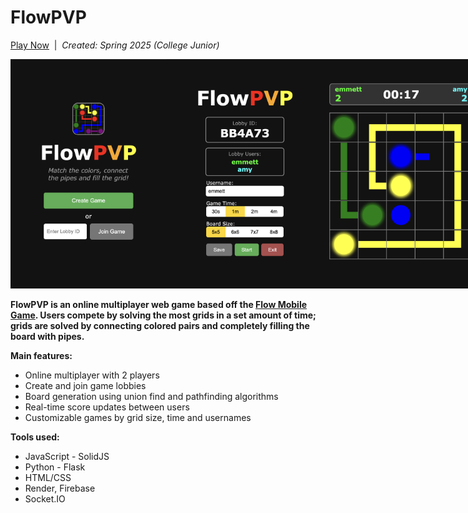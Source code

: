 # FlowPVP

[Play Now](https://flow-pvp.web.app/)&nbsp;&nbsp;|&nbsp;&nbsp;<i>Created: Spring 2025 (College Junior)</i>

<div style="display: flex;">
  <img src="screenshots/home.png" style="width: 250px" />
  <img src="screenshots/lobby.png" style="width: 250px" />
  <img src="screenshots/game.png" style="width: 250px" />
</div>
<br/>
<b>FlowPVP is an online multiplayer web game based off the <a href="https://play.google.com/store/apps/details?id=com.bigduckgames.flow&hl=en_US">Flow Mobile Game</a>. Users compete by solving the most grids in a set amount of time; grids are solved by connecting colored pairs and completely filling the board with pipes.</b>
<p></p>
<b>Main features:</b>
<ul>
  <li>Online multiplayer with 2 players</li>
  <li>Create and join game lobbies</li>
  <li>Board generation using union find and pathfinding algorithms</li>
  <li>Real-time score updates between users</li>
  <li>Customizable games by grid size, time and usernames</li>
</ul>
<b>Tools used:</b>
<ul>
  <li>JavaScript - SolidJS</li>
  <li>Python - Flask</li>
  <li>HTML/CSS</li>
  <li>Render, Firebase</li>
  <li>Socket.IO</li>
</ul>

